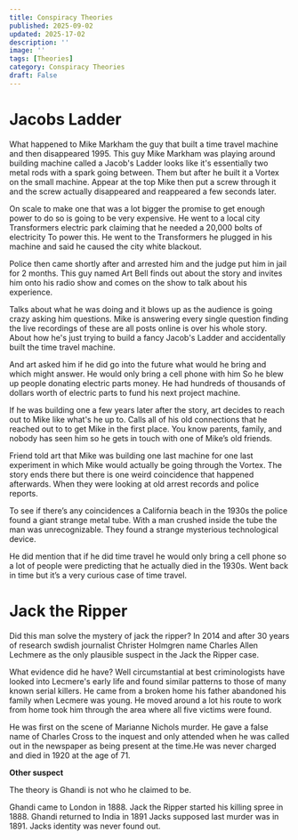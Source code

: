 ```yaml
---
title: Conspiracy Theories
published: 2025-09-02
updated: 2025-17-02
description: ''
image: ''
tags: [Theories]
category: Conspiracy Theories
draft: False
---
```


# Jacobs Ladder
What happened to Mike Markham the guy that built a time travel machine and then disappeared 1995.
This guy Mike Markham was playing around building machine called a Jacob's Ladder looks like it's essentially two 
metal rods with a spark going between. Them but after he built it a Vortex on the small machine. Appear at the top 
Mike then put a screw through it and the screw actually disappeared and reappeared a few seconds later. 
 
On scale to make one that was a lot bigger the promise to get enough power to do so is going to be very expensive. 
He went to a local city Transformers electric park claiming that he needed a 20,000 bolts of electricity To power this. 
He went to the Transformers he plugged in his machine and said he caused the city white blackout. 
 
Police then came shortly after and arrested him and the judge put him in jail for 2 months. This guy named Art Bell 
finds out about the story and invites him onto his radio show and comes on the show to talk about his experience.

Talks about what he was doing and it blows up as the audience is going crazy asking him questions. Mike is answering 
every single question finding the live recordings of these are all posts online is over his whole story. About how 
he's just trying to build a fancy Jacob's Ladder and accidentally built the time travel machine.

And art asked him if he did go into the future what would he bring and which might answer. He would only bring a 
cell phone with him So he blew up people donating electric parts money. He had hundreds of thousands of dollars 
worth of electric parts to fund his next project machine.

If he was building one a few years later after the story, art decides to reach out to Mike like what's he up to. 
Calls all of his old connections that he reached out to to get Mike in the first place. You know parents, family, 
and nobody has seen him so he gets in touch with one of Mike’s old friends.

Friend told art that Mike was building one last machine for one last experiment in which Mike would actually be 
going through the Vortex. The story ends there but there is one weird coincidence that happened afterwards. When 
they were looking at old arrest records and police reports.

To see if there’s any coincidences a California beach in the 1930s the police found a giant strange metal tube.
 With a man crushed inside the tube the man was unrecognizable. They found a strange mysterious technological device.

He did mention that if he did time travel he would only bring a cell phone so a lot of people were predicting 
that he actually died in the 1930s. Went back in time but it’s a very curious case of time travel.

# Jack the Ripper 
Did this man solve the mystery of jack the ripper?
In 2014 and after 30 years of research swdish journalist Christer Holmgren name Charles Allen Lechmere as the only 
plausible suspect in the Jack the Ripper case.

What evidence did he have? Well circumstantial at best criminologists have looked into Lecmere's early life and found 
similar patterns to those of many known serial killers. He came from a broken home his father abandoned his family when 
Lecmere was young. He moved around a lot his route to work from home took him through the area where all five victims were found.

He was first on the scene of Marianne Nichols murder. He gave a false name of Charles Cross to the inquest and only 
attended when he was called out in the newspaper as being present at the time.He was never charged and died in 1920 
at the age of 71.

**Other suspect**

The theory is Ghandi is not who he claimed to be. 

Ghandi came to London in 1888. Jack the Ripper started his killing spree in 1888. Ghandi returned to India in 1891 
Jacks supposed last murder was in 1891. Jacks identity was never found out.